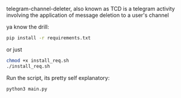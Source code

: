 telegram-channel-deleter, also known as TCD is a telegram activity involving the application of message deletion to a user's channel


ya know the drill:

```bash
pip install -r requirements.txt
```  
or just  
```bash
chmod +x install_req.sh
./install_req.sh
```

Run the script, its pretty self explanatory:
```bash
python3 main.py
```
